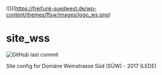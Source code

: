 ![]((https://freifunk-suedwest.de/wp-content/themes/ffsw/images/logo_ws.png)

# site_wss

![GitHub last commit](https://img.shields.io/github/last-commit/ffsw/site_wss.svg?style=plastic)
 
	
Site config for Domäne Weinstrasse Süd (SÜW)  - 2017 (LEDE)

